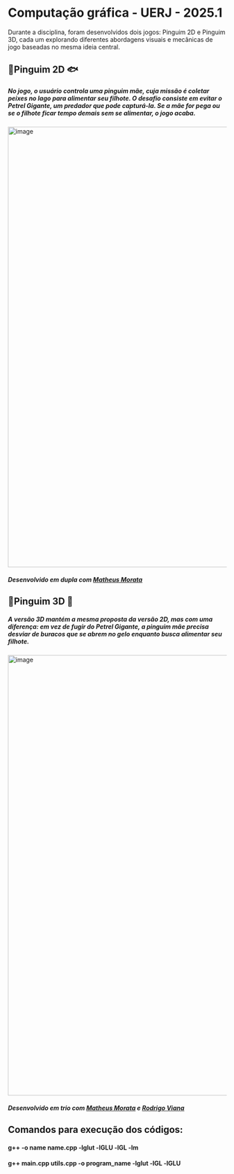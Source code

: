 # Computação gráfica - UERJ - 2025.1

Durante a disciplina, foram desenvolvidos dois jogos: Pinguim 2D e Pinguim 3D, cada um explorando diferentes abordagens visuais e mecânicas de jogo baseadas no mesma ideia central.

## 🐧Pinguim 2D 🐟
##### No jogo, o usuário controla uma pinguim mãe, cuja missão é coletar peixes no lago para alimentar seu filhote. O desafio consiste em evitar o Petrel Gigante, um predador que pode capturá-la. Se a mãe for pega ou se o filhote ficar tempo demais sem se alimentar, o jogo acaba.
<img width="1856" height="1012" alt="image" src="https://github.com/user-attachments/assets/c746f27c-0488-4184-8cea-76022459949f" />

##### Desenvolvido em dupla com [Matheus Morata](https://github.com/MatheusMorata)

## 🐧Pinguim 3D 🧊
##### A versão 3D mantém a mesma proposta da versão 2D, mas com uma diferença: em vez de fugir do Petrel Gigante, a pinguim mãe precisa desviar de buracos que se abrem no gelo enquanto busca alimentar seu filhote.
<img width="1856" height="1012" alt="image" src="https://github.com/user-attachments/assets/0b87b5b1-b190-47a7-838f-47e2e9922489" />

##### Desenvolvido em trio com [Matheus Morata](https://github.com/MatheusMorata) e [Rodrigo Viana](https://github.com/RodrigoViana29) 

## Comandos para execução dos códigos:
#### g++ -o name name.cpp -lglut -lGLU -lGL -lm
#### g++ main.cpp utils.cpp -o program_name -lglut -lGL -lGLU
